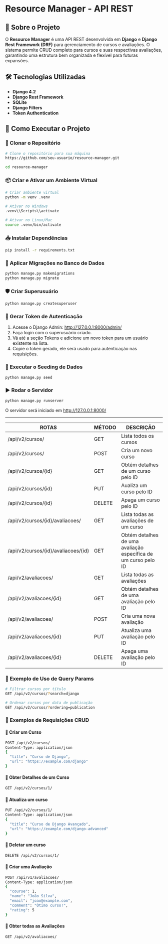 # Resource Manager - API REST

## 📌 Sobre o Projeto
O **Resource Manager** é uma API REST desenvolvida em **Django** e **Django Rest Framework (DRF)** para gerenciamento de cursos e avaliações. O sistema permite CRUD completo para cursos e suas respectivas avaliações, garantindo uma estrutura bem organizada e flexível para futuras expansões.

## 🛠 Tecnologias Utilizadas
- **Django 4.2**
- **Django Rest Framework**
- **SQLite**
- **Django Filters**
- **Token Authentication**

## 🚀 Como Executar o Projeto

### 📂 Clonar o Repositório
```bash
# Clone o repositório para sua máquina
https://github.com/seu-usuario/resource-manager.git

cd resource-manager
```

### 📦 Criar e Ativar um Ambiente Virtual
```bash
# Criar ambiente virtual
python -m venv .venv

# Ativar no Windows
.venv\\Scripts\\activate

# Ativar no Linux/Mac
source .venv/bin/activate
```

### 📥 Instalar Dependências

```bash
pip install -r requirements.txt
```

### 🔧 Aplicar Migrações no Banco de Dados

```bash
python manage.py makemigrations
python manage.py migrate
```

### 🛡 Criar Superusuário

```bash
python manage.py createsuperuser
```

### 🔑 Gerar Token de Autenticação
 1. Acesse o Django Admin: http://127.0.0.1:8000/admin/
 2. Faça login com o superusuário criado.
 3. Vá até a seção Tokens e adicione um novo token para um usuário existente na lista.
 4. Copie o token gerado, ele será usado para autenticação nas requisições.


### 🌱 Executar o Seeding de Dados

```bash
python manage.py seed
```

### ▶️ Rodar o Servidor

```bash
python manage.py runserver
```

O servidor será iniciado em http://127.0.0.1:8000/

---

| ROTAS | MÉTODO | DESCRIÇÃO |
| --- | --- | --- |
| /api/v2/cursos/ | GET | Lista todos os cursos |
| /api/v2/cursos/ | POST | Cria um novo curso |
| /api/v2/cursos/{id} | GET | Obtém detalhes de um curso pelo ID |
| /api/v2/cursos/{id} | PUT | Aualiza um curso pelo ID |
| /api/v2/cursos/{id} | DELETE | Apaga um curso pelo ID |
| /api/v2/cursos/{id}/avaliacoes/ | GET | Lista todas as avaliações de um curso |
| /api/v2/cursos/{id}/avaliacoes/{id} | GET | Obtém detalhes de uma avaliação específica de um curso pelo ID |
| /api/v2/avaliacoes/ | GET | Lista todas as avaliações |
| /api/v2/avaliacoes/{id} | GET | Obtém detalhes de uma avaliação pelo ID |
| /api/v2/avaliacoes/ | POST | Cria uma nova avaliação |
| /api/v2/avaliacoes/{id} | PUT | Atualiza uma avaliação pelo ID |
| /api/v2/avaliacoes/{id} | DELETE | Apaga uma avaliação pelo ID |

### 🔎 Exemplo de Uso de Query Params

```bash
# Filtrar cursos por título
GET /api/v2/cursos/?search=django

# Ordenar cursos por data de publicação
GET /api/v2/cursos/?ordering=publication
```

### 📌 Exemplos de Requisições CRUD
#### 📍 Criar um Curso

```bash
POST /api/v2/cursos/
Content-Type: application/json
{
  "title": "Curso de Django",
  "url": "https://example.com/django"
}
```

#### 📍 Obter Detalhes de um Curso
```bash
GET /api/v2/cursos/1/
```

#### 📍 Atualiza um curso

```bash
PUT /api/v2/cursos/1/
Content-Type: application/json
{
  "title": "Curso de Django Avançado",
  "url": "https://example.com/django-advanced"
}
```

#### 📍 Deletar um curso

```bash
DELETE /api/v2/cursos/1/
```

#### 📍 Criar uma Avaliação

```bash
POST /api/v1/avaliacoes/
Content-Type: application/json
{
  "course": 1,
  "name": "João Silva",
  "email": "joao@example.com",
  "comment": "Ótimo curso!",
  "rating": 5
}
```

#### 📍 Obter todas as Avaliações
```bash
GET /api/v2/avaliacoes/
```